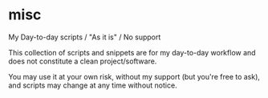 # misc
My Day-to-day scripts / "As it is" / No support

This collection of scripts and snippets are for my day-to-day workflow and does not constitute a clean project/software.

You may use it at your own risk, without my support (but you're free to ask), and scripts may change at any time without notice.
